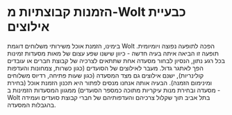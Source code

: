 # הזמנות קבוצתיות מ-Wolt כבעיית אילוצים
בימינו, הזמנת אוכל משירותי משלוחים דוגמת Wolt הפכה לתופעה נפוצה ויומיומית. תופעה זו הביאה
איתה בעיה חדשה - כיוון שישנו שפע עצום של מאות מסעדות זמינות בכל רגע נתון, הנסיון לבחור מסעדה
אחת שתתאים לצרכיה של קבוצת חברים או עובדים הפך לאתגר גדול. מעבר לאילוצים של הסועדים (כגון
כשרות, צמחונות והעדפות קולינריות), ישנם אילוצים גם מצד המסעדה (כגון שעות פתיחה, רדיוס
משלוחים ומינימום הזמנה). הבעיה אותה אנחנו מנסים לפתור היא תכנון הזמנת אוכל (בחירת מסעדה
ובחירת מנות עיקריות מתוכה כמספר הסועדים) ממגוון המסעדות הזמינות ב - Wolt בתל אביב תוך
שקלול צרכיהם והעדפותיהם של חברי קבוצת סועדים ועמידה בהגבלות המסעדה.
